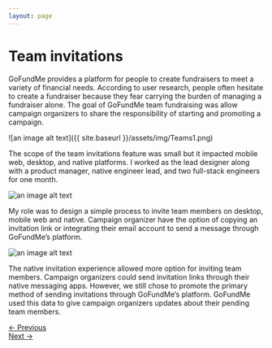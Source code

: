 ```yaml
---
layout: page
---
```



# Team invitations


GoFundMe provides a platform for people to create fundraisers to meet a variety of financial needs. According to user research, people often hesitate to create a fundraiser because they fear carrying the burden of managing a fundraiser alone. The goal of GoFundMe team fundraising was allow campaign organizers to share the responsibility of starting and promoting a campaign.

![an image alt text]({{ site.baseurl }}/assets/img/Teams1.png)

The scope of the team invitations feature was small but it impacted mobile web, desktop, and native platforms. I worked as the lead designer along with a product manager, native engineer lead, and two full-stack engineers for one month.

![an image alt text]({{base.siteurl}}/assets/img/Teams2.png)

 My role was to design a simple process to invite team members on desktop, mobile web and native. Campaign organizer have the option of copying an invitation link or integrating their email account to send a message through GoFundMe’s platform.   

![an image alt text]({{base.siteurl}}/assets/img/Teams3.png)

The native invitation experience allowed more option for inviting team members. Campaign organizers could send invitation links through their native messaging apps. However, we still chose to promote the primary method of sending invitations through GoFundMe’s platform. GoFundMe used this data to give campaign organizers updates about their pending team members.

<div class="clearfix mxn2 container-sm mt4">
  <div class="col col-6">
    <a href="/projects/categories"> ← Previous</a>
  </div>

  <div class="col col-6 right-align">
    <a href="/projects/designsystem"> Next → </a>
  </div>
</div>

